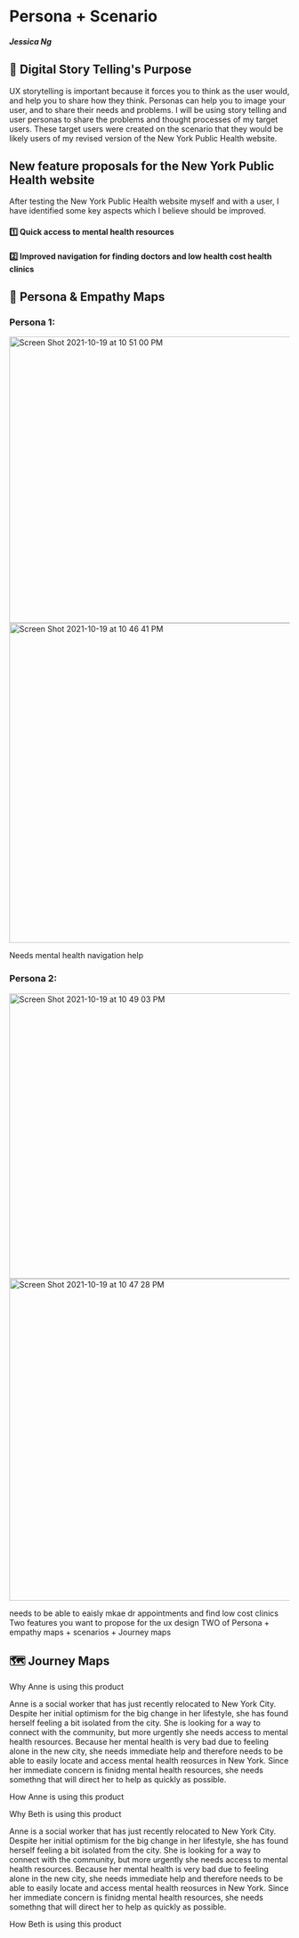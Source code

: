 # Persona + Scenario 
##### Jessica Ng 

## 📖 Digital Story Telling's Purpose
UX storytelling is important because it forces you to think as the user would, and help you to share how they think. Personas can help you to image your user, and to share their needs and problems. I will be using story telling and user personas to share the problems and thought processes of my target users. These target users were created on the scenario that they would be likely users of my revised version of the New York Public Health website.


## New feature proposals for the New York Public Health website

After testing the New York Public Health website myself and with a user, I have identified some key aspects which I believe should be improved. 

 #### 1️⃣  Quick access to mental health resources 
 
 #### 2️⃣  Improved navigation for finding doctors and low health cost health clinics


## 👤 Persona & Empathy Maps
### Persona 1:


<img width="515" alt="Screen Shot 2021-10-19 at 10 51 00 PM" src="https://user-images.githubusercontent.com/91767108/138035722-a86fdd1a-1150-421c-b5ca-99e102d50383.png">


<img width="575" alt="Screen Shot 2021-10-19 at 10 46 41 PM" src="https://user-images.githubusercontent.com/91767108/138035283-38e35405-e9ba-4a35-9d13-3ad0234a3d58.png">


Needs mental health navigation help
### Persona 2:

<img width="513" alt="Screen Shot 2021-10-19 at 10 49 03 PM" src="https://user-images.githubusercontent.com/91767108/138035556-9af15da0-2c46-4794-ae80-736a0bbe6390.png">


<img width="579" alt="Screen Shot 2021-10-19 at 10 47 28 PM" src="https://user-images.githubusercontent.com/91767108/138035357-4c619065-da68-45c6-9e41-726d3e4513c6.png">

needs to be able to eaisly mkae dr appointments and find low cost clinics
Two features you want to propose for the ux design
TWO of Persona + empathy maps + scenarios + Journey maps 


## 🗺  Journey Maps

Why Anne is using this product

Anne is a social worker that has just recently relocated to New York City. Despite her initial optimism for the big change in her lifestyle, she has found herself feeling a bit isolated from the city. She is looking for a way to connect with the community, but more urgently she needs access to mental health resources. Because her mental health is very bad due to feeling alone in the new city, she needs immediate help and therefore needs to be able to easily locate and access mental health reosurces in New York. Since her immediate concern is finidng mental health resources, she needs somethng that will direct her to help as quickly as possible. 

How Anne is using this product


Why Beth is using this product

Anne is a social worker that has just recently relocated to New York City. Despite her initial optimism for the big change in her lifestyle, she has found herself feeling a bit isolated from the city. She is looking for a way to connect with the community, but more urgently she needs access to mental health resources. Because her mental health is very bad due to feeling alone in the new city, she needs immediate help and therefore needs to be able to easily locate and access mental health reosurces in New York. Since her immediate concern is finidng mental health resources, she needs somethng that will direct her to help as quickly as possible. 

How Beth is using this product


